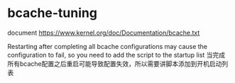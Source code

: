 # bcache-tuning

document https://www.kernel.org/doc/Documentation/bcache.txt

Restarting after completing all bcache configurations may cause the configuration to fail, so you need to add the script to the startup list
当完成所有bcache配置之后重启可能导致配置失效，所以需要讲脚本添加到开机启动列表
